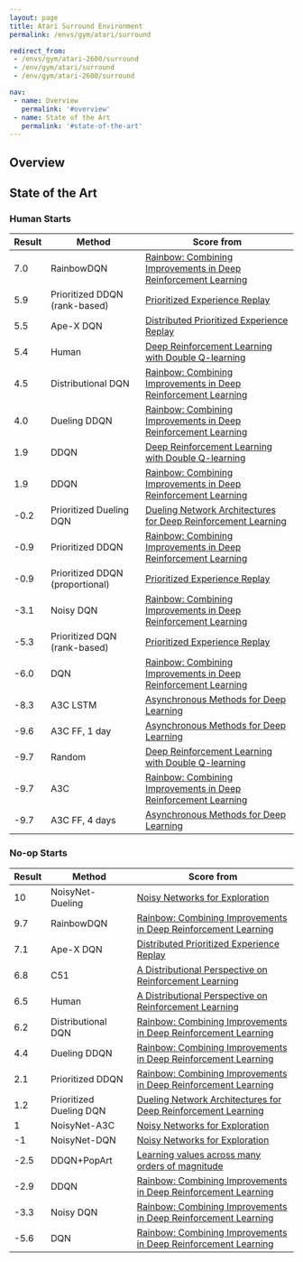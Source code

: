```yaml
---
layout: page
title: Atari Surround Environment
permalink: /envs/gym/atari/surround

redirect_from:
 - /envs/gym/atari-2600/surround
 - /env/gym/atari/surround
 - /env/gym/atari-2600/surround

nav:
 - name: Overview
   permalink: '#overview'
 - name: State of the Art
   permalink: '#state-of-the-art'
---
```



## Overview

## State of the Art

### Human Starts

| Result | Method | Score from |
|--------|--------|------------|
| 7.0 | RainbowDQN | [Rainbow: Combining Improvements in Deep Reinforcement Learning](https://arxiv.org/abs/1710.02298) |
| 5.9 | Prioritized DDQN (rank-based) | [Prioritized Experience Replay](https://arxiv.org/abs/1511.05952) |
| 5.5 | Ape-X DQN | [Distributed Prioritized Experience Replay](https://arxiv.org/abs/1803.00933) |
| 5.4 | Human | [Deep Reinforcement Learning with Double Q-learning](https://arxiv.org/abs/1509.06461) |
| 4.5 | Distributional DQN | [Rainbow: Combining Improvements in Deep Reinforcement Learning](https://arxiv.org/abs/1710.02298) |
| 4.0 | Dueling DDQN | [Rainbow: Combining Improvements in Deep Reinforcement Learning](https://arxiv.org/abs/1710.02298) |
| 1.9 | DDQN | [Deep Reinforcement Learning with Double Q-learning](https://arxiv.org/abs/1509.06461) |
| 1.9 | DDQN | [Rainbow: Combining Improvements in Deep Reinforcement Learning](https://arxiv.org/abs/1710.02298) |
| -0.2 | Prioritized Dueling DQN | [Dueling Network Architectures for Deep Reinforcement Learning](https://arxiv.org/abs/1511.06581) |
| -0.9 | Prioritized DDQN | [Rainbow: Combining Improvements in Deep Reinforcement Learning](https://arxiv.org/abs/1710.02298) |
| -0.9 | Prioritized DDQN (proportional) | [Prioritized Experience Replay](https://arxiv.org/abs/1511.05952) |
| -3.1 | Noisy DQN | [Rainbow: Combining Improvements in Deep Reinforcement Learning](https://arxiv.org/abs/1710.02298) |
| -5.3 | Prioritized DQN (rank-based) | [Prioritized Experience Replay](https://arxiv.org/abs/1511.05952) |
| -6.0 | DQN | [Rainbow: Combining Improvements in Deep Reinforcement Learning](https://arxiv.org/abs/1710.02298) |
| -8.3 | A3C LSTM | [Asynchronous Methods for Deep Learning](https://arxiv.org/abs/1602.01783) |
| -9.6 | A3C FF, 1 day | [Asynchronous Methods for Deep Learning](https://arxiv.org/abs/1602.01783) |
| -9.7 | Random | [Deep Reinforcement Learning with Double Q-learning](https://arxiv.org/abs/1509.06461) |
| -9.7 | A3C | [Rainbow: Combining Improvements in Deep Reinforcement Learning](https://arxiv.org/abs/1710.02298) |
| -9.7 | A3C FF, 4 days | [Asynchronous Methods for Deep Learning](https://arxiv.org/abs/1602.01783) |

### No-op Starts

| Result | Method | Score from |
|--------|--------|------------|
| 10 | NoisyNet-Dueling | [Noisy Networks for Exploration](https://arxiv.org/abs/1706.10295) |
| 9.7 | RainbowDQN | [Rainbow: Combining Improvements in Deep Reinforcement Learning](https://arxiv.org/abs/1710.02298) |
| 7.1 | Ape-X DQN | [Distributed Prioritized Experience Replay](https://arxiv.org/abs/1803.00933) |
| 6.8 | C51 | [A Distributional Perspective on Reinforcement Learning](https://arxiv.org/abs/1707.06887) |
| 6.5 | Human | [A Distributional Perspective on Reinforcement Learning](https://arxiv.org/abs/1707.06887) |
| 6.2 | Distributional DQN | [Rainbow: Combining Improvements in Deep Reinforcement Learning](https://arxiv.org/abs/1710.02298) |
| 4.4 | Dueling DDQN | [Rainbow: Combining Improvements in Deep Reinforcement Learning](https://arxiv.org/abs/1710.02298) |
| 2.1 | Prioritized DDQN | [Rainbow: Combining Improvements in Deep Reinforcement Learning](https://arxiv.org/abs/1710.02298) |
| 1.2 | Prioritized Dueling DQN | [Dueling Network Architectures for Deep Reinforcement Learning](https://arxiv.org/abs/1511.06581) |
| 1 | NoisyNet-A3C | [Noisy Networks for Exploration](https://arxiv.org/abs/1706.10295) |
| -1 | NoisyNet-DQN | [Noisy Networks for Exploration](https://arxiv.org/abs/1706.10295) |
| -2.5 | DDQN+PopArt | [Learning values across many orders of magnitude](https://arxiv.org/abs/1602.07714) |
| -2.9 | DDQN | [Rainbow: Combining Improvements in Deep Reinforcement Learning](https://arxiv.org/abs/1710.02298) |
| -3.3 | Noisy DQN | [Rainbow: Combining Improvements in Deep Reinforcement Learning](https://arxiv.org/abs/1710.02298) |
| -5.6 | DQN | [Rainbow: Combining Improvements in Deep Reinforcement Learning](https://arxiv.org/abs/1710.02298) |

